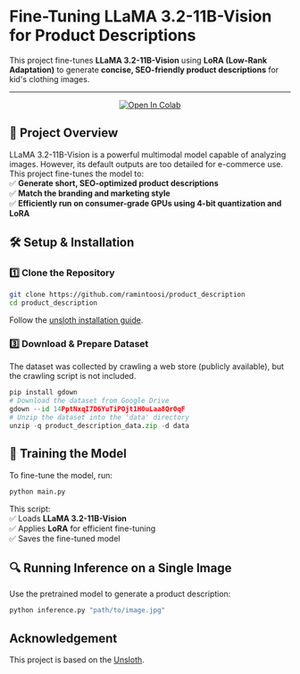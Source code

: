 # **Fine-Tuning LLaMA 3.2-11B-Vision for Product Descriptions**  

This project fine-tunes **LLaMA 3.2-11B-Vision** using **LoRA (Low-Rank Adaptation)** to generate **concise, SEO-friendly product descriptions** for kid's clothing images.  

---


<p align="center">
  <a href="https://colab.research.google.com/drive/1H9tqCdNrEDO_VqkOC8yLhVX7H0zSA41g?usp=sharing">
    <img src="https://colab.research.google.com/assets/colab-badge.svg" alt="Open In Colab">
  </a>
</p>


## **📌 Project Overview**  
LLaMA 3.2-11B-Vision is a powerful multimodal model capable of analyzing images. However, its default outputs are too detailed for e-commerce use. This project fine-tunes the model to:  
✅ **Generate short, SEO-optimized product descriptions**  
✅ **Match the branding and marketing style**  
✅ **Efficiently run on consumer-grade GPUs using 4-bit quantization and LoRA**  



## **🛠️ Setup & Installation**  

### **1️⃣ Clone the Repository**  
```bash
git clone https://github.com/ramintoosi/product_description
cd product_description
```

Follow the [unsloth installation guide](https://github.com/unslothai/unsloth?tab=readme-ov-file#-installation-instructions).

### **3️⃣ Download & Prepare Dataset**  
The dataset was collected by crawling a web store (publicly available), but the crawling script is not included.  

```python
pip install gdown  
# Download the dataset from Google Drive
gdown --id 14PptNxqI7D6YuTiPOjt1H0uLaa8Qr0qF  
# Unzip the dataset into the 'data' directory
unzip -q product_description_data.zip -d data  
```




## **🚀 Training the Model**  
To fine-tune the model, run:  
```bash
python main.py
```
This script:  
✅ Loads **LLaMA 3.2-11B-Vision**  
✅ Applies **LoRA** for efficient fine-tuning  
✅ Saves the fine-tuned model



## **🔍 Running Inference on a Single Image**  
Use the pretrained model to generate a product description:  
```bash
python inference.py "path/to/image.jpg"
```

## **Acknowledgement**
This project is based on the [Unsloth](https://github.com/unslothai/unsloth).